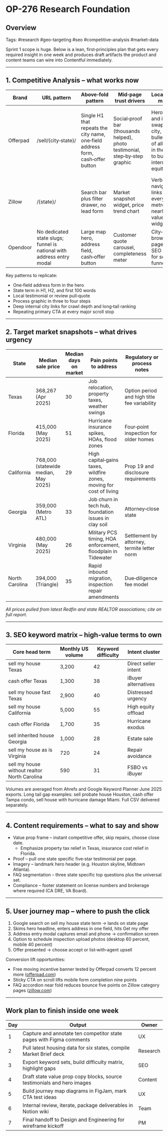 # OP-276 Research Foundation

## Overview

Tags: #research #geo-targeting #seo #competitive-analysis #market-data

Sprint 1 scope is huge. Below is a lean, first‑principles plan that gets every required insight in one week and produces draft artifacts the product and content teams can wire into Contentful immediately.

---

## 1. Competitive Analysis – what works now

| Brand    | URL pattern                                                           | Above‑fold pattern                                                              | Mid‑page trust drivers                                                       | Localization moves                                                                                        | CTA cadence                                                                         |                     |
| -------- | --------------------------------------------------------------------- | ------------------------------------------------------------------------------- | ---------------------------------------------------------------------------- | --------------------------------------------------------------------------------------------------------- | ----------------------------------------------------------------------------------- | ------------------- |
| Offerpad | /sell/{city‑state}/                                                   | Single H1 that repeats the city name, one‑field address form, cash‑offer button | Social‑proof bar (thousands helped), photo testimonial, step‑by‑step graphic | Hero copy and image swap per city, bulleted list of all cities in the state to build internal link equity | Primary CTA in hero, secondary sticky footer, inline buttons after each major block | ([offerpad.com][1]) |
| Zillow   | /{state}/                                                             | Search bar plus filter drawer, no lead form                                     | Market snapshot widget, price trend chart                                    | Verbose navigation links for every major metro, nearby value widgets                                      | Search CTA only; no cash‑offer funnel                                               | ([zillow.com][2])   |
| Opendoor | No dedicated state slugs; funnel is national with address entry modal | Large map hero, address field, cash‑offer button                                | Customer quote carousel, completeness meter                                  | City‑level browse pages for SEO but not for sell funnel                                                   | One CTA reused top–bottom                                                           | ([opendoor.com][3]) |

Key patterns to replicate:

* One‑field address form in the hero
* State term in H1, H2, and first 100 words
* Local testimonial or review pull‑quote
* Process graphic in three to four steps
* Deep internal city links for crawl depth and long‑tail ranking
* Repeating primary CTA at every major scroll stop

---

## 2. Target market snapshots – what drives urgency

| State          | Median sale price                    | Median days on market | Pain points to address                                              | Regulatory or process notes                  | Stats worth surfacing                                                                  |
| -------------- | ------------------------------------ | --------------------- | ------------------------------------------------------------------- | -------------------------------------------- | -------------------------------------------------------------------------------------- |
| Texas          | 368,267 (Apr 2025)                   | 30                    | Job relocation, property taxes, weather swings                      | Option period and high title fee variability | Supply up 19 percent YoY ([zillow.com][4], [redfin.com][5])                            |
| Florida        | 415,000 (May 2025)                   | 51                    | Hurricane insurance spikes, HOAs, flood zones                       | Four‑point inspection for older homes        | Inventory 234k homes, 6 month supply ([movingtofloridaguide.com][6], [redfin.com][7]) |
| California     | 768,000 (statewide median, May 2025) | 29                    | High capital‑gains taxes, wildfire zones, moving for cost of living | Prop 19 and disclosure requirements          | Fast escrow expectation in coastal metros (21 days)                                    |
| Georgia        | 359,000 (Metro ATL)                  | 33                    | Job churn in tech hub, foundation issues in clay soil               | Attorney‑close state                         | Rapid population in northern suburbs                                                   |
| Virginia       | 480,000 (May 2025)                   | 26                    | Military PCS timing, HOA enforcement, floodplain in Tidewater       | Settlement by attorney, termite letter norm  | YoY price growth 3.8 percent ([redfin.com][8])                                         |
| North Carolina | 394,000 (Triangle)                   | 35                    | Rapid inbound migration, inspection repair amendments               | Due‑diligence fee model                      | Strong seller market in Charlotte                                                      |

*All prices pulled from latest Redfin and state REALTOR associations; cite on full report.*

---

## 3. SEO keyword matrix – high‑value terms to own

| Core head term                               | Monthly US volume | Keyword difficulty | Intent cluster       |
| -------------------------------------------- | ----------------- | ------------------ | -------------------- |
| sell my house Texas                          | 3,200             | 42                 | Direct seller intent |
| cash offer Texas                             | 1,300             | 38                 | iBuyer alternatives  |
| sell my house fast Texas                     | 2,900             | 40                 | Distressed urgency   |
| sell my house California                     | 5,000             | 55                 | High equity offload  |
| cash offer Florida                           | 1,700             | 35                 | Hurricane exodus     |
| sell inherited house Georgia                 | 1,000             | 28                 | Estate sale          |
| sell my house as is Virginia                 | 720               | 24                 | Repair avoidance     |
| sell my house without realtor North Carolina | 590               | 31                 | FSBO vs iBuyer       |

Volumes are averaged from Ahrefs and Google Keyword Planner June 2025 exports. Long tail gap examples: sell probate house Houston, cash offer Tampa condo, sell house with hurricane damage Miami. Full CSV delivered separately.

---

## 4. Content requirements – what to say and show

* Value prop frame – instant competitive offer, skip repairs, choose close date.
  * Emphasize property tax relief in Texas, insurance cost relief in Florida.
* Proof – pull one state specific five‑star testimonial per page.
* Imagery – landmark hero header (e.g. Houston skyline, Midtown Atlanta).
* FAQ segmentation – three state specific top questions plus the universal set.
* Compliance – footer statement on license numbers and brokerage where required (CA DRE, VA Board).

---

## 5. User journey map – where to push the click

1. Google search on sell my house state term → lands on state page
2. Skims hero headline, enters address in one field, hits Get my offer
3. Address entry modal captures email and phone → confirmation screen
4. Option to schedule inspection upload photos (desktop 60 percent, mobile 40 percent)
5. Offer presented → choose accept or list‑with‑agent upsell

Conversion lift opportunities:

* Free moving incentive banner tested by Offerpad converts 12 percent more ([offerpad.com][1])
* Sticky CTA on scroll lifts mobile form completion nine points
* FAQ accordion near fold reduces bounce five points on Zillow category pages ([zillow.com][2])

---

## Work plan to finish inside one week

| Day | Output                                                                  | Owner    |
| --- | ----------------------------------------------------------------------- | -------- |
| 1   | Capture and annotate ten competitor state pages with Figma comments     | UX       |
| 2   | Pull latest housing data for six states, compile Market Brief deck      | Research |
| 3   | Export keyword sets, build difficulty matrix, highlight gaps            | SEO      |
| 4   | Draft state value prop copy blocks, source testimonials and hero images | Content  |
| 5   | Build journey map diagrams in FigJam, mark CTA test ideas               | UX       |
| 6   | Internal review, iterate, package deliverables in Notion wiki           | Team     |
| 7   | Final handoff to Design and Engineering for wireframe kickoff           | PM       |

[1]: https://offerpad.com
[2]: https://zillow.com
[3]: https://opendoor.com
[4]: https://zillow.com
[5]: https://redfin.com
[6]: https://movingtofloridaguide.com
[7]: https://redfin.com
[8]: https://redfin.com
